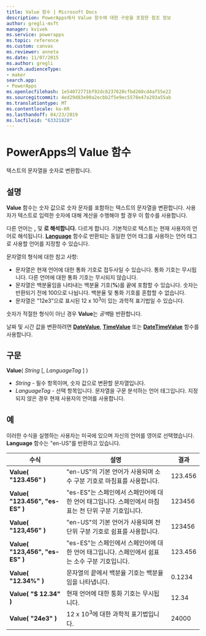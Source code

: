 ```yaml
---
title: Value 함수 | Microsoft Docs
description: PowerApps에서 Value 함수에 대한 구문을 포함한 참조 정보
author: gregli-msft
manager: kvivek
ms.service: powerapps
ms.topic: reference
ms.custom: canvas
ms.reviewer: anneta
ms.date: 11/07/2015
ms.author: gregli
search.audienceType:
- maker
search.app:
- PowerApps
ms.openlocfilehash: 1e54072771bf92dc6237620cfbd260cd4af55e22
ms.sourcegitcommit: 4ed29d83e90a2ecbb2f5e9ec5578e47a293a55ab
ms.translationtype: MT
ms.contentlocale: ko-KR
ms.lasthandoff: 04/23/2019
ms.locfileid: "63321828"
---
```

# <a name="value-function-in-powerapps"></a>PowerApps의 Value 함수
텍스트의 문자열을 숫자로 변환합니다.

## <a name="description"></a>설명
**Value** 함수는 숫자 값으로 숫자 문자를 포함하는 텍스트의 문자열을 변환합니다. 사용자가 텍스트로 입력한 숫자에 대해 계산을 수행해야 할 경우 이 함수를 사용합니다.

다른 언어는 **,**  및 **로 해석합니다.** 다르게 합니다.  기본적으로 텍스트는 현재 사용자의 언어로 해석됩니다.  **[Language](function-language.md)** 함수로 반환되는 동일한 언어 태그를 사용하는 언어 태그로 사용할 언어를 지정할 수 있습니다.

문자열의 형식에 대한 참고 사항:

* 문자열은 현재 언어에 대한 통화 기호로 접두사일 수 있습니다.  통화 기호는 무시됩니다.  다른 언어에 대한 통화 기호는 무시되지 않습니다.
* 문자열은 백분율임을 나타내는 백분율 기호(**%**)를 끝에 포함할 수 있습니다.  숫자는 반환되기 전에 100으로 나뉩니다.  백분율 및 통화 기호를 혼합할 수 없습니다.
* 문자열은 "12e3"으로 표시된 12 x 10<sup>3</sup>이 있는 과학적 표기법일 수 있습니다.

숫자가 적절한 형식이 아닌 경우 **Value**는 *공백*을 반환합니다.

날짜 및 시간 값을 변환하려면 [**DateValue**](function-datevalue-timevalue.md), [**TimeValue**](function-datevalue-timevalue.md) 또는 [**DateTimeValue**](function-datevalue-timevalue.md) 함수를 사용합니다.

## <a name="syntax"></a>구문
**Value**( *String* [, *LanguageTag* ] )

* *String* - 필수 항목이며, 숫자 값으로 변환할 문자열입니다.
* *LanguageTag* - 선택 항목입니다.  문자열을 구문 분석하는 언어 태그입니다.  지정되지 않은 경우 현재 사용자의 언어를 사용합니다.

## <a name="examples"></a>예
이러한 수식을 실행하는 사용자는 미국에 있으며 자신의 언어를 영어로 선택했습니다.  **Language** 함수는 "en-US"를 반환하고 있습니다.

| 수식 | 설명 | 결과 |
| --- | --- | --- |
| **Value( "123.456" )** |"en-US"의 기본 언어가 사용되며 소수 구분 기호로 마침표를 사용합니다. |123.456 |
| **Value( "123.456", "es-ES" )** |"es-ES"는 스페인에서 스페인어에 대한 언어 태그입니다.  스페인에서 마침표는 천 단위 구분 기호입니다. |123456 |
| **Value( "123,456" )** |"en-US"의 기본 언어가 사용되며 천 단위 구분 기호로 쉼표를 사용합니다. |123456 |
| **Value( "123,456", "es-ES" )** |"es-ES"는 스페인에서 스페인어에 대한 언어 태그입니다.  스페인에서 쉼표는 소수 구분 기호입니다. |123.456 |
| **Value( "12.34%" )** |문자열의 끝에서 백분율 기호는 백분율임을 나타냅니다. |0.1234 |
| **Value( "$ 12.34" )** |현재 언어에 대한 통화 기호는 무시됩니다. |12.34 |
| **Value( "24e3" )** |12 x 10<sup>3</sup>에 대한 과학적 표기법입니다. |24000 |

